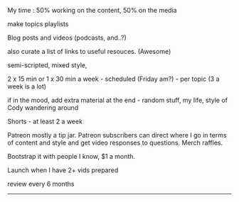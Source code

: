 
My time : 50% working on the content, 50% on the media

make topics playlists


Blog posts and videos (podcasts, and..?)


also curate a list of links to useful resouces. (Awesome)

semi-scripted, mixed style,

2 x 15 min or 1 x 30 min a week - scheduled (Friday am?) - per topic (3 a week is a lot)

if in the mood, add extra material at the end - random stuff, my life, style of Cody wandering around

Shorts - at least 2 a week


Patreon mostly a tip jar.
Patreon subscribers can direct where I go in terms of content and style and get video responses to questions.
Merch raffles.

Bootstrap it with people I know, $1 a month.

Launch when I have 2+ vids prepared

review every 6 months

---



